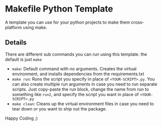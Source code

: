 # Makefile Python Template
A template you can use for your python projects to make them cross-platform using make.

## Details
There are different sub commands you can run using this template. the default is just `make`
* `make`: Default command with no arguments. Creates the virtual environment, and installs dependencies from the requirements.txt
* `make run`: Runs the script you specify in place of `<YOUR-SCRIPT>.py`. You can also create multiple run arguments in case you need to run separate scripts. Just copy-paste the run block, change the name from run to something like `run2`, and specify the script you want in place of `<YOUR-SCRIPT>.py`
* `make clean`: Cleans up the virtual environment files in case you need to tear down or you want to ship out the package.

Happy Coding ;)
